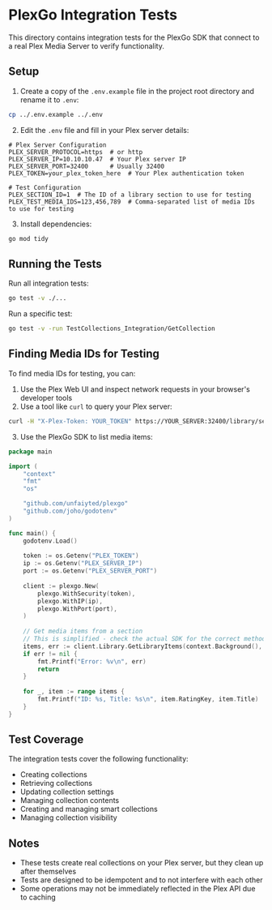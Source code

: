 # PlexGo Integration Tests

This directory contains integration tests for the PlexGo SDK that connect to a real Plex Media Server to verify functionality.

## Setup

1. Create a copy of the `.env.example` file in the project root directory and rename it to `.env`:

```bash
cp ../.env.example ../.env
```

2. Edit the `.env` file and fill in your Plex server details:

```
# Plex Server Configuration
PLEX_SERVER_PROTOCOL=https  # or http
PLEX_SERVER_IP=10.10.10.47  # Your Plex server IP
PLEX_SERVER_PORT=32400      # Usually 32400
PLEX_TOKEN=your_plex_token_here  # Your Plex authentication token

# Test Configuration
PLEX_SECTION_ID=1  # The ID of a library section to use for testing
PLEX_TEST_MEDIA_IDS=123,456,789  # Comma-separated list of media IDs to use for testing
```

3. Install dependencies:

```bash
go mod tidy
```

## Running the Tests

Run all integration tests:

```bash
go test -v ./...
```

Run a specific test:

```bash
go test -v -run TestCollections_Integration/GetCollection
```

## Finding Media IDs for Testing

To find media IDs for testing, you can:

1. Use the Plex Web UI and inspect network requests in your browser's developer tools
2. Use a tool like `curl` to query your Plex server:

```bash
curl -H "X-Plex-Token: YOUR_TOKEN" https://YOUR_SERVER:32400/library/sections/SECTION_ID/all
```

3. Use the PlexGo SDK to list media items:

```go
package main

import (
	"context"
	"fmt"
	"os"

	"github.com/unfaiyted/plexgo"
	"github.com/joho/godotenv"
)

func main() {
	godotenv.Load()
	
	token := os.Getenv("PLEX_TOKEN")
	ip := os.Getenv("PLEX_SERVER_IP")
	port := os.Getenv("PLEX_SERVER_PORT")
	
	client := plexgo.New(
		plexgo.WithSecurity(token),
		plexgo.WithIP(ip),
		plexgo.WithPort(port),
	)
	
	// Get media items from a section
	// This is simplified - check the actual SDK for the correct method to use
	items, err := client.Library.GetLibraryItems(context.Background(), 1)
	if err != nil {
		fmt.Printf("Error: %v\n", err)
		return
	}
	
	for _, item := range items {
		fmt.Printf("ID: %s, Title: %s\n", item.RatingKey, item.Title)
	}
}
```

## Test Coverage

The integration tests cover the following functionality:

- Creating collections
- Retrieving collections
- Updating collection settings
- Managing collection contents
- Creating and managing smart collections
- Managing collection visibility

## Notes

- These tests create real collections on your Plex server, but they clean up after themselves
- Tests are designed to be idempotent and to not interfere with each other
- Some operations may not be immediately reflected in the Plex API due to caching